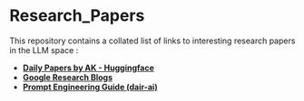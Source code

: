 # Research_Papers
This repository contains a collated list of links to interesting research papers in the LLM space : <br/>

- <a href='https://huggingface.co/papers'>**Daily Papers by AK - Huggingface**</a>
- <a href='https://blog.research.google/search/label/Large%20Language%20Models?max-results=11'>**Google Research Blogs**</a>
- <a href='https://github.com/dair-ai/Prompt-Engineering-Guide'> **Prompt Engineering Guide (dair-ai)** </a>

